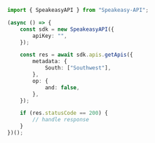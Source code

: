 <!-- Start SDK Example Usage -->


```typescript
import { SpeakeasyAPI } from "Speakeasy-API";

(async () => {
    const sdk = new SpeakeasyAPI({
        apiKey: "",
    });

    const res = await sdk.apis.getApis({
        metadata: {
            South: ["Southwest"],
        },
        op: {
            and: false,
        },
    });

    if (res.statusCode == 200) {
        // handle response
    }
})();

```
<!-- End SDK Example Usage -->